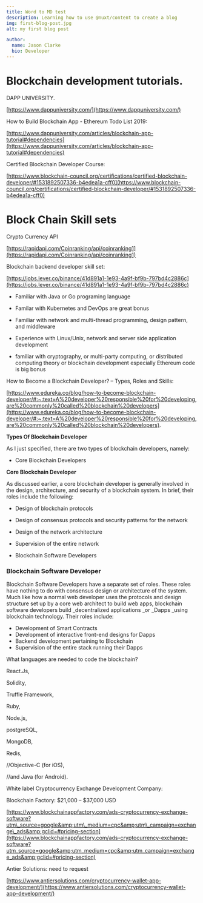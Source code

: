 ```yaml
---
title: Word to MD test
description: Learning how to use @nuxt/content to create a blog
img: first-blog-post.jpg
alt: my first blog post

author:
  name: Jason Clarke
  bio: Developer
---
```


# Blockchain development tutorials.

DAPP UNIVERSITY.

[https://www.dappuniversity.com/](https://www.dappuniversity.com/)

How to Build Blockchain App - Ethereum Todo List 2019:

[https://www.dappuniversity.com/articles/blockchain-app-tutorial#dependencies](https://www.dappuniversity.com/articles/blockchain-app-tutorial#dependencies)

Certified Blockchain Developer Course:

[https://www.blockchain-council.org/certifications/certified-blockchain-developer/#1531892507336-b4edea1a-cff0](https://www.blockchain-council.org/certifications/certified-blockchain-developer/#1531892507336-b4edea1a-cff0)

# Block Chain Skill sets

Crypto Currency API

[https://rapidapi.com/Coinranking/api/coinranking1](https://rapidapi.com/Coinranking/api/coinranking1)

Blockchain backend developer skill set:

[https://jobs.lever.co/binance/41d891a1-1e93-4a9f-bf9b-797bd4c2886c](https://jobs.lever.co/binance/41d891a1-1e93-4a9f-bf9b-797bd4c2886c)

- Familiar with Java or Go programing language

- Familar with Kubernetes and DevOps are great bonus

- Familiar with network and multi-thread programming, design pattern, and middleware

- Experience with Linux/Unix, network and server side application development

- familiar with cryptography, or multi-party computing, or distributed computing theory or blockchain development especially Ethereum code is big bonus

How to Become a Blockchain Developer? – Types, Roles and Skills:

[https://www.edureka.co/blog/how-to-become-blockchain-developer/#:~:text=A%20developer%20responsible%20for%20developing,are%20commonly%20called%20blockchain%20developers](https://www.edureka.co/blog/how-to-become-blockchain-developer/#:~:text=A%20developer%20responsible%20for%20developing,are%20commonly%20called%20blockchain%20developers).

**Types Of Blockchain Developer**

As I just specified, there are two types of blockchain developers, namely:

- Core Blockchain Developers

**Core Blockchain Developer**

As discussed earlier, a core blockchain developer is generally involved in the design, architecture, and security of a blockchain system. In brief, their roles include the following:

- Design of blockchain protocols
- Design of consensus protocols and security patterns for the network
- Design of the network architecture
- Supervision of the entire network

- Blockchain Software Developers

### **Blockchain Software Developer**

Blockchain Software Developers have a separate set of roles. These roles have nothing to do with consensus design or architecture of the system. Much like how a normal web developer uses the protocols and design structure set up by a core web architect to build web apps, blockchain software developers build _decentralized applications _or _Dapps _using blockchain technology. Their roles include:

- Development of Smart Contracts
- Development of interactive front-end designs for Dapps
- Backend development pertaining to Blockchain
- Supervision of the entire stack running their Dapps

What languages are needed to code the blockchain?

React.Js,

Solidity,

Truffle Framework,

Ruby,

Node.js,

postgreSQL,

MongoDB,

Redis,

//Objective-C (for iOS),

//and Java (for Android).

White label Cryptocurrency Exchange Development Company:

Blockchain Factory: $21,000 – $37,000 USD

[https://www.blockchainappfactory.com/ads-cryptocurrency-exchange-software?utm\_source=google&amp;utm\_medium=cpc&amp;utm\_campaign=exchange\_ads&amp;gclid=#pricing-section](https://www.blockchainappfactory.com/ads-cryptocurrency-exchange-software?utm_source=google&amp;utm_medium=cpc&amp;utm_campaign=exchange_ads&amp;gclid=#pricing-section)

Antier Solutions: need to request

[https://www.antiersolutions.com/cryptocurrency-wallet-app-development/](https://www.antiersolutions.com/cryptocurrency-wallet-app-development/)